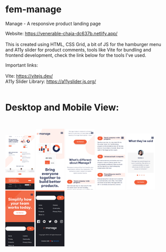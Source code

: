 # fem-manage
Manage - A responsive product landing page

Website: https://venerable-chaja-dc637b.netlify.app/ </br></br>
This is created using HTML, CSS Grid, a bit of JS for the hamburger menu and A11y slider for product comments, tools like Vite for bundling and frontend development, check the link below for the tools I've used.


Important links: </br></br>
Vite: https://vitejs.dev/ </br>
A11y Slider Library: https://a11yslider.js.org/ </br></br>

<h1>Desktop and Mobile View:</h1 </br></br>
<p float="left">
  <img src="/images/fem-manage-desktop_ss.png" width="18%">
  <img src="/images/fem-manage-mobile_ss-1.png" width="18%">
  <img src="/images/fem-manage-mobile_ss-2.png" width="18%">
  <img src="/images/fem-manage-mobile_ss-3.png" width="18%">
  <img src="/images/fem-manage-mobile_ss-4.png" width="18%">
  <img src="/images/fem-manage-mobile_ss-5.png" width="18%">
  <img src="/images/fem-manage-mobile_ss-6.png" width="18%">
</p>

